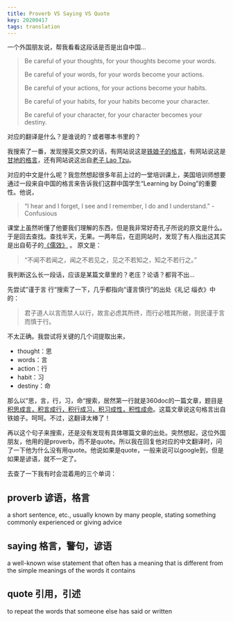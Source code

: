 ```yaml
---
title: Proverb VS Saying VS Quote
key: 20200417
tags: translation
---
```


一个外国朋友说，帮我看看这段话是否是出自中国...

> Be careful of your thoughts, for your thoughts become your words.
>
> Be careful of your words, for your words become your actions.
>
> Be careful of your actions, for your actions become your habits.
>
> Be careful of your habits, for your habits become your character.
>
> Be careful of your character, for your character becomes your destiny.

<!--more-->

对应的翻译是什么？是谁说的？或者哪本书里的？

我搜索了一番，发现搜英文原文的话，有网站说这是[铁娘子的格言](https://www.imdb.com/title/tt1007029/characters/nm0000658)，有网站说这是[甘地的格言](https://www.goodreads.com/quotes/50584-your-beliefs-become-your-thoughts-your-thoughts-become-your-words)，还有网站说这出自[老子 Lao Tzu](https://www.goodreads.com/quotes/8203490-watch-your-thoughts-they-become-your-words-watch-your-words)。

对应的中文是什么呢？我忽然想起很多年前上过的一堂培训课上，美国培训师想要通过一段来自中国的格言来告诉我们这群中国学生“Learning by Doing”的重要性。他说，

> “I hear and I forget, I see and I remember, I do and I understand.” - Confusious

课堂上虽然听懂了他要我们理解的东西，但是我非常好奇孔子所说的原文是什么。于是回去查找。查找半天，无果。一两年后，在逛网站时，发现了有人指出这其实是出自荀子的[《儒效》](https://so.gushiwen.cn/guwen/bookv_46653FD803893E4FF2D283425CEDB4AD.aspx) 。 原文是：

> “不闻不若闻之，闻之不若见之，见之不若知之，知之不若行之。”

我判断这么长一段话，应该是某篇文章里的？老庄？论语？都背不出...

先尝试”谨于言 行“搜索了一下，几乎都指向“谨言慎行”的出处《礼记 缁衣》中的：

> 君子道人以言而禁人以行，故言必虑其所终，而行必稽其所敝，则民谨于言而慎于行。

不太正确。我尝试将关键的几个词提取出来，

* thought：思
* words：言
* action：行
* habit：习
* destiny：命

那么以”思，言，行，习，命“搜索，居然第一行就是360doc的一篇文章，题目是[积思成言，积言成行，积行成习，积习成性，积性成命](http://www.360doc.com/content/15/1214/10/20215003_520264625.shtml)。这篇文章说这句格言出自铁娘子。呵呵。不过，这翻译太棒了！

再以这个句子来搜索，还是没有发现有具体哪篇文章的出处。突然想起，这位外国朋友，他用的是proverb，而不是quote。所以我在回复他对应的中文翻译时，问了一下他为什么没有用quote。他说如果是quote，一般来说可以google到，但是如果是谚语，就不一定了。

去查了一下我有时会混着用的三个单词：

## proverb 谚语，格言

a short sentence, etc., usually known by many people, stating something commonly experienced or giving advice

## saying 格言，警句，谚语

a well-known wise statement that often has a meaning that is different from the simple meanings of the words it contains

## quote 引用，引述

to repeat the words that someone else has said or written
